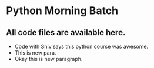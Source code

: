# Python Morning Batch

## All code files are available here.

- Code with Shiv says this python course was awesome.
- This is new para.
- Okay this is new paragraph.
